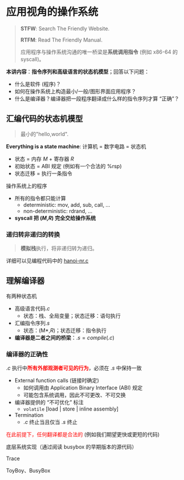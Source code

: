# 应用视角的操作系统

>**STFW**: Search The Friendly Website.
>
>**RTFM**: Read The Friendly Manual.
>
>应用程序与操作系统沟通的唯一桥梁是**系统调用指令** (例如 x86-64 的 syscall)。

**本讲内容**：**指令序列和高级语言的状态机模型**；回答以下问题：

- 什么是软件 (程序)？
- 如何在操作系统上构造最小/一般/图形界面应用程序？
- 什么是编译器？编译器把一段程序翻译成什么样的指令序列才算 “正确”？



## 汇编代码的状态机模型

> 最小的"hello,world".

**Everything is a state machine**: 计算机 = 数字电路 = 状态机

- 状态 = 内存 *M* + 寄存器 *R*
- 初始状态 = ABI 规定 (例如有一个合法的 %rsp)
- 状态迁移 = 执行一条指令



操作系统上的程序

- 所有的指令都只能计算
  - deterministic: mov, add, sub, call, ...
  - non-deterministic: rdrand, ...
- **syscall 把 (*M*,*R*) 完全交给操作系统**



### 递归转非递归的转换 

> **模拟栈**执行，将非递归转为递归。

详细可以见编程代码中的 [hanoi-nr.c](https://gitee.com/oscsc/oslabcode/blob/master/ch02-os_app_view/hanoi-nr.c)



## 理解编译器

有两种状态机

- 高级语言代码.*c*
  - 状态：栈、全局变量；状态迁移：语句执行
- 汇编指令序列.*s*
  - 状态：(M*,*R*)；状态迁移：指令执行
- **编译器是二者之间的桥梁**：$.s=compile(.c)$



### 编译器的正确性

.*c* 执行中<font color=red>**所有外部观测者可见的行为**</font>，必须在 .*s* 中保持一致

- External function calls (链接时确定)
  - 如何调用由 Application Binary Interface (ABI) 规定
  - 可能包含系统调用，因此不可更改、不可交换
- 编译器提供的 “不可优化” 标注
  - `volatile` [load | store | inline assembly]
- Termination
  - .*c* 终止当且仅当 .*s* 终止

<font color=red>在此前提下，任何翻译都是合法的</font> (例如我们期望更快或更短的代码)





底层系统实现（通过阅读 busybox 的早期版本的源代码）



Trace

 



ToyBoy、BusyBox